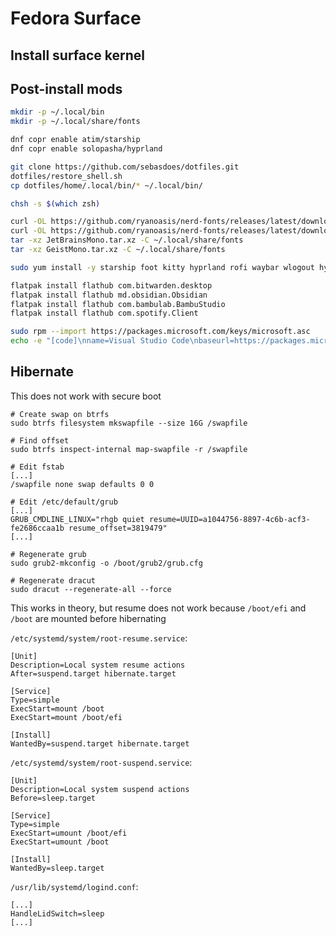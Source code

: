 # Fedora Surface 

## Install surface kernel

## Post-install mods
```bash 
mkdir -p ~/.local/bin
mkdir -p ~/.local/share/fonts

dnf copr enable atim/starship 
dnf copr enable solopasha/hyprland 

git clone https://github.com/sebasdoes/dotfiles.git
dotfiles/restore_shell.sh 
cp dotfiles/home/.local/bin/* ~/.local/bin/

chsh -s $(which zsh)

curl -OL https://github.com/ryanoasis/nerd-fonts/releases/latest/download/JetBrainsMono.tar.xz
curl -OL https://github.com/ryanoasis/nerd-fonts/releases/latest/download/GeistMono.tar.xz
tar -xz JetBrainsMono.tar.xz -C ~/.local/share/fonts
tar -xz GeistMono.tar.xz -C ~/.local/share/fonts

sudo yum install -y starship foot kitty hyprland rofi waybar wlogout hyprlock hypridle pypr grimblast swaync pavucontrol pamixer

flatpak install flathub com.bitwarden.desktop
flatpak install flathub md.obsidian.Obsidian
flatpak install flathub com.bambulab.BambuStudio
flatpak install flathub com.spotify.Client

sudo rpm --import https://packages.microsoft.com/keys/microsoft.asc
echo -e "[code]\nname=Visual Studio Code\nbaseurl=https://packages.microsoft.com/yumrepos/vscode\nenabled=1\nautorefresh=1\ntype=rpm-md\ngpgcheck=1\ngpgkey=https://packages.microsoft.com/keys/microsoft.asc" | sudo tee /etc/yum.repos.d/vscode.repo > /dev/null

```

## Hibernate

This does not work with secure boot

```shell
# Create swap on btrfs
sudo btrfs filesystem mkswapfile --size 16G /swapfile

# Find offset
sudo btrfs inspect-internal map-swapfile -r /swapfile

# Edit fstab
[...]
/swapfile none swap defaults 0 0

# Edit /etc/default/grub
[...]
GRUB_CMDLINE_LINUX="rhgb quiet resume=UUID=a1044756-8897-4c6b-acf3-fe2686ccaa1b resume_offset=3819479"
[...]

# Regenerate grub
sudo grub2-mkconfig -o /boot/grub2/grub.cfg

# Regenerate dracut
sudo dracut --regenerate-all --force
```

This works in theory, but resume does not work because `/boot/efi` and `/boot` are mounted before hibernating

`/etc/systemd/system/root-resume.service`:
```
[Unit]
Description=Local system resume actions
After=suspend.target hibernate.target

[Service]
Type=simple
ExecStart=mount /boot
ExecStart=mount /boot/efi

[Install]
WantedBy=suspend.target hibernate.target
```

`/etc/systemd/system/root-suspend.service`:
```
[Unit]
Description=Local system suspend actions
Before=sleep.target

[Service]
Type=simple
ExecStart=umount /boot/efi
ExecStart=umount /boot

[Install]
WantedBy=sleep.target
```

`/usr/lib/systemd/logind.conf`:
```
[...]
HandleLidSwitch=sleep
[...]
```
